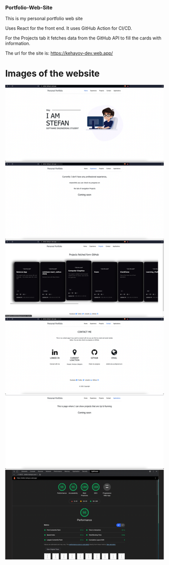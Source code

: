 ### Portfolio-Web-Site

This is my personal portfolio web site

Uses React for the front end. It uses GitHub Action for CI/CD.

For the Projects tab it fetches data from the GitHub API to fill the cards with information.

The url for the site is: https://kehayov-dev.web.app/
# Images of the website

![1](./img/1.png)
![2](./img/2.png)
![3](./img/3.png)
![4](./img/4.png)
![5](./img/5.png)
![6](./img/6.png)
